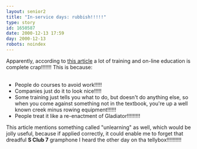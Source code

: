 ```yaml
---
layout: senior2
title: "In-service days: rubbish!!!!!"
type: story
id: 1650587
date: 2000-12-13 17:59
day: 2000-12-13
robots: noindex
---
```

Apparently, according to <a href="http://www.linezine.com/2.1/features/bsbgsldg.htm">this article</a> a lot of training and on-line education is complete crap!!!!!!! This is because:<ul><br/><li>People do courses to avoid work!!!!!<br/><li>Companies just do it to look nice!!!!!<br/><li>Some training just tells you what to do, but doesn't do anything else, so when you come against something not in the textbook, you're up a well known creek minus rowing equipment!!!!!!<br/><li>People treat it like a re-enactment of Gladiator!!!!!!!!!<br/></li></li></li></li></ul>This article mentions something called "unlearning" as well, which would be jolly useful, because if applied correctly, it could enable me to forget that dreadful <b>S Club 7</b> gramphone I heard the other day on tha tellybox!!!!!!!!!!
